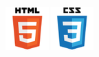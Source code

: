 <div align="center">
  <img src="https://github.com/devicons/devicon/blob/master/icons/html5/html5-original-wordmark.svg" width="100"/>
  <img src="https://github.com/devicons/devicon/blob/master/icons/css3/css3-original-wordmark.svg" width="100"/>
  <img src="" width="100"/>
  <img src="" width="100"/>
  <img src="" width="100"/>
</div>
